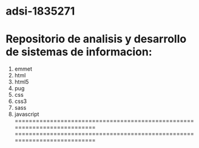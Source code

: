# adsi-1835271
Repositorio de analisis y desarrollo de sistemas de informacion:
==========================================================================
1. emmet
2. html
3. html5
4. pug
5. css
6. css3
7. sass
8. javascript
==========================================================================
==========================================================================
